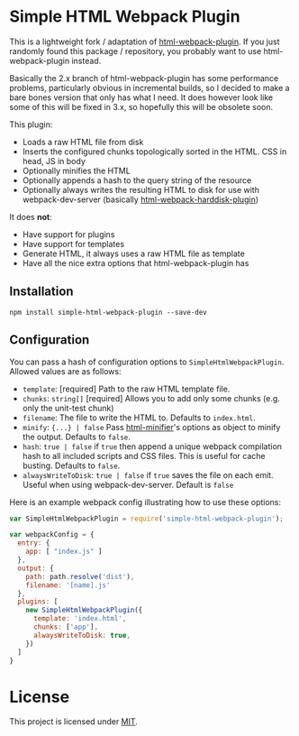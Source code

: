 # Simple HTML Webpack Plugin

This is a lightweight fork / adaptation of [html-webpack-plugin](https://github.com/jantimon/html-webpack-plugin/). If you just randomly found this package / repository, you probably want to use html-webpack-plugin instead.

Basically the 2.x branch of html-webpack-plugin has some performance problems, particularly obvious in incremental builds, so I decided to make a bare bones version that only has what I need. It does however look like some of this will be fixed in 3.x, so hopefully this will be obsolete soon.

This plugin:

* Loads a raw HTML file from disk
* Inserts the configured chunks topologically sorted in the HTML. CSS in head, JS in body
* Optionally minifies the HTML
* Optionally appends a hash to the query string of the resource
* Optionally always writes the resulting HTML to disk for use with webpack-dev-server (basically [html-webpack-harddisk-plugin](https://github.com/jantimon/html-webpack-harddisk-plugin))

It does **not**:

* Have support for plugins
* Have support for templates
* Generate HTML, it always uses a raw HTML file as template
* Have all the nice extra options that html-webpack-plugin has

## Installation

```
npm install simple-html-webpack-plugin --save-dev
```

## Configuration

You can pass a hash of configuration options to `SimpleHtmlWebpackPlugin`.
Allowed values are as follows:

- `template`: [required] Path to the raw HTML template file.
- `chunks`: `string[]` [required] Allows you to add only some chunks (e.g. only the unit-test chunk)
- `filename`: The file to write the HTML to. Defaults to `index.html`.
- `minify`: `{...} | false` Pass [html-minifier](https://github.com/kangax/html-minifier#options-quick-reference)'s options as object to minify the output. Defaults to `false`.
- `hash`: `true | false` if `true` then append a unique webpack compilation hash to all included scripts and CSS files. This is useful for cache busting. Defaults to `false`.
- `alwaysWriteToDisk`: `true | false` if `true` saves the file on each emit. Useful when using webpack-dev-server. Default is `false`

Here is an example webpack config illustrating how to use these options:

```javascript
var SimpleHtmlWebpackPlugin = require('simple-html-webpack-plugin');

var webpackConfig = {
  entry: {
    app: [ "index.js" ]
  },
  output: {
    path: path.resolve('dist'),
    filename: '[name].js'
  },
  plugins: [
    new SimpleHtmlWebpackPlugin({
      template: 'index.html',
      chunks: ['app'],
      alwaysWriteToDisk: true,
    })
  ]
}
```

# License

This project is licensed under [MIT](https://github.com/rasmuskl/simple-html-webpack-plugin/blob/master/LICENSE).